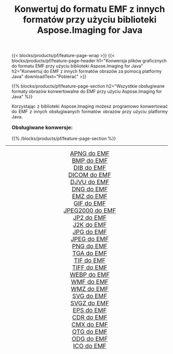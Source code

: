 ﻿---
title: Konwertuj do formatu EMF z innych formatów przy użyciu biblioteki Aspose.Imaging for Java 
weight: 3920
url: /pl/java/conversion/to/emf/ 
lang: pl
langdirlevel: 2
locales: zh-hans,ja,it,ru,de,es,fr,nl,id,lt,pl,pt,vi,tr,ko,zh-hant,ar,hi,th,sv,cs,uk,he
description: Za pomocą Aspose.Imaging możesz konwertować do EMF z innych formatów przy użyciu Javy
---

{{< blocks/products/pf/feature-page-wrap >}}
{{< blocks/products/pf/feature-page-header h1="Konwersja plików graficznych do formatu EMF przy użyciu biblioteki Aspose.Imaging for Java" h2="Konwertuj do EMF z innych formatów obrazów za pomocą platformy Java" downloadText="Pobierać" >}}


{{% blocks/products/pf/feature-page-section  h2="Wszystkie obsługiwane formaty obrazów konwertowalne do EMF przy użyciu Aspose.Imaging for Java" %}}
<p align=justify>Korzystając z biblioteki Aspose.Imaging możesz programowo konwertować do EMF z innych obsługiwanych formatów obrazów przy użyciu platformy Java.</p>
<h3 style="margin-top:16px;">
Obsługiwane konwersje:
</h3>
{{% /blocks/products/pf/feature-page-section %}}
<div class="container-fluid productfamilypage bg-gray">
    <div class="convertypes bg-gray agp-content section">
        <div class="container">
		<hr style="margin-left:-20px;"/>
		<div class="row other-converters" style="gap: 10px;font-size: 19px;text-align:center;">
		    <div class='col-md-3 other-converter remove-lp remove-rp'><a href="/imaging/pl/java/conversion/apng-to-emf/" style="padding:15px;">APNG do EMF</a></div>
<div class='col-md-3 other-converter remove-lp remove-rp'><a href="/imaging/pl/java/conversion/bmp-to-emf/" style="padding:15px;">BMP do EMF</a></div>
<div class='col-md-3 other-converter remove-lp remove-rp'><a href="/imaging/pl/java/conversion/dib-to-emf/" style="padding:15px;">DIB do EMF</a></div>
<div class='col-md-3 other-converter remove-lp remove-rp'><a href="/imaging/pl/java/conversion/dicom-to-emf/" style="padding:15px;">DICOM do EMF</a></div>
<div class='col-md-3 other-converter remove-lp remove-rp'><a href="/imaging/pl/java/conversion/djvu-to-emf/" style="padding:15px;">DJVU do EMF</a></div>
<div class='col-md-3 other-converter remove-lp remove-rp'><a href="/imaging/pl/java/conversion/dng-to-emf/" style="padding:15px;">DNG do EMF</a></div>
<div class='col-md-3 other-converter remove-lp remove-rp'><a href="/imaging/pl/java/conversion/emz-to-emf/" style="padding:15px;">EMZ do EMF</a></div>
<div class='col-md-3 other-converter remove-lp remove-rp'><a href="/imaging/pl/java/conversion/gif-to-emf/" style="padding:15px;">GIF do EMF</a></div>
<div class='col-md-3 other-converter remove-lp remove-rp'><a href="/imaging/pl/java/conversion/jpeg2000-to-emf/" style="padding:15px;">JPEG2000 do EMF</a></div>
<div class='col-md-3 other-converter remove-lp remove-rp'><a href="/imaging/pl/java/conversion/jp2-to-emf/" style="padding:15px;">JP2 do EMF</a></div>
<div class='col-md-3 other-converter remove-lp remove-rp'><a href="/imaging/pl/java/conversion/j2k-to-emf/" style="padding:15px;">J2K do EMF</a></div>
<div class='col-md-3 other-converter remove-lp remove-rp'><a href="/imaging/pl/java/conversion/jpg-to-emf/" style="padding:15px;">JPG do EMF</a></div>
<div class='col-md-3 other-converter remove-lp remove-rp'><a href="/imaging/pl/java/conversion/jpeg-to-emf/" style="padding:15px;">JPEG do EMF</a></div>
<div class='col-md-3 other-converter remove-lp remove-rp'><a href="/imaging/pl/java/conversion/png-to-emf/" style="padding:15px;">PNG do EMF</a></div>
<div class='col-md-3 other-converter remove-lp remove-rp'><a href="/imaging/pl/java/conversion/tga-to-emf/" style="padding:15px;">TGA do EMF</a></div>
<div class='col-md-3 other-converter remove-lp remove-rp'><a href="/imaging/pl/java/conversion/tif-to-emf/" style="padding:15px;">TIF do EMF</a></div>
<div class='col-md-3 other-converter remove-lp remove-rp'><a href="/imaging/pl/java/conversion/tiff-to-emf/" style="padding:15px;">TIFF do EMF</a></div>
<div class='col-md-3 other-converter remove-lp remove-rp'><a href="/imaging/pl/java/conversion/webp-to-emf/" style="padding:15px;">WEBP do EMF</a></div>
<div class='col-md-3 other-converter remove-lp remove-rp'><a href="/imaging/pl/java/conversion/wmf-to-emf/" style="padding:15px;">WMF do EMF</a></div>
<div class='col-md-3 other-converter remove-lp remove-rp'><a href="/imaging/pl/java/conversion/wmz-to-emf/" style="padding:15px;">WMZ do EMF</a></div>
<div class='col-md-3 other-converter remove-lp remove-rp'><a href="/imaging/pl/java/conversion/svg-to-emf/" style="padding:15px;">SVG do EMF</a></div>
<div class='col-md-3 other-converter remove-lp remove-rp'><a href="/imaging/pl/java/conversion/svgz-to-emf/" style="padding:15px;">SVGZ do EMF</a></div>
<div class='col-md-3 other-converter remove-lp remove-rp'><a href="/imaging/pl/java/conversion/eps-to-emf/" style="padding:15px;">EPS do EMF</a></div>
<div class='col-md-3 other-converter remove-lp remove-rp'><a href="/imaging/pl/java/conversion/cdr-to-emf/" style="padding:15px;">CDR do EMF</a></div>
<div class='col-md-3 other-converter remove-lp remove-rp'><a href="/imaging/pl/java/conversion/cmx-to-emf/" style="padding:15px;">CMX do EMF</a></div>
<div class='col-md-3 other-converter remove-lp remove-rp'><a href="/imaging/pl/java/conversion/otg-to-emf/" style="padding:15px;">OTG do EMF</a></div>
<div class='col-md-3 other-converter remove-lp remove-rp'><a href="/imaging/pl/java/conversion/odg-to-emf/" style="padding:15px;">ODG do EMF</a></div>
<div class='col-md-3 other-converter remove-lp remove-rp'><a href="/imaging/pl/java/conversion/ico-to-emf/" style="padding:15px;">ICO do EMF</a></div>
                </div>
        </div>
    </div>
</div>
<br/>

